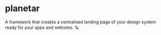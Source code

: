 # planetar

A framework that creates a centralised landing page of your design system ready for your apps and websites. 🪐
